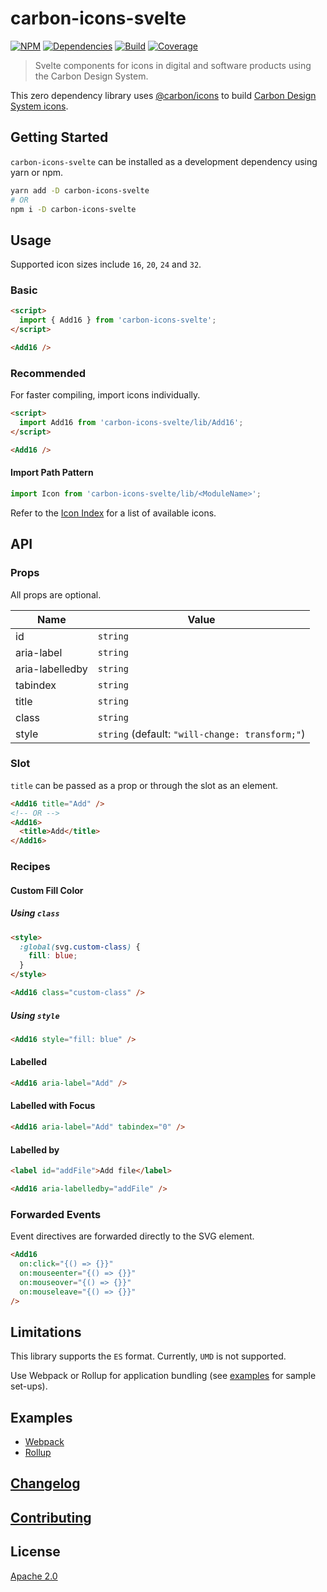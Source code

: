 # carbon-icons-svelte

[![NPM][npm]][npm-url]
[![Dependencies][deps]][deps-badge]
[![Build][build]][build-badge]
[![Coverage][codecov-shield]][codecov]

> Svelte components for icons in digital and software products using the Carbon Design System.

This zero dependency library uses [@carbon/icons](https://github.com/carbon-design-system/carbon/tree/master/packages/icons) to build [Carbon Design System icons](https://www.carbondesignsystem.com/guidelines/icons/library).

## Getting Started

`carbon-icons-svelte` can be installed as a development dependency using yarn or npm.

```bash
yarn add -D carbon-icons-svelte
# OR
npm i -D carbon-icons-svelte
```

## Usage

Supported icon sizes include `16`, `20`, `24` and `32`.

### Basic

```html
<script>
  import { Add16 } from 'carbon-icons-svelte';
</script>

<Add16 />
```

### Recommended

For faster compiling, import icons individually.

```html
<script>
  import Add16 from 'carbon-icons-svelte/lib/Add16';
</script>

<Add16 />
```

#### Import Path Pattern

```js
import Icon from 'carbon-icons-svelte/lib/<ModuleName>';
```

Refer to the [Icon Index](docs/ICON_INDEX.md) for a list of available icons.

## API

### Props

All props are optional.

| Name            | Value                                           |
| --------------- | ----------------------------------------------- |
| id              | `string`                                        |
| aria-label      | `string`                                        |
| aria-labelledby | `string`                                        |
| tabindex        | `string`                                        |
| title           | `string`                                        |
| class           | `string`                                        |
| style           | `string` (default: `"will-change: transform;"`) |

### Slot

`title` can be passed as a prop or through the slot as an element.

```html
<Add16 title="Add" />
<!-- OR -->
<Add16>
  <title>Add</title>
</Add16>
```

### Recipes

#### Custom Fill Color

##### Using `class`

```html
<style>
  :global(svg.custom-class) {
    fill: blue;
  }
</style>

<Add16 class="custom-class" />
```

##### Using `style`

```html
<Add16 style="fill: blue" />
```

#### Labelled

```html
<Add16 aria-label="Add" />
```

#### Labelled with Focus

```html
<Add16 aria-label="Add" tabindex="0" />
```

#### Labelled by

```html
<label id="addFile">Add file</label>

<Add16 aria-labelledby="addFile" />
```

### Forwarded Events

Event directives are forwarded directly to the SVG element.

```html
<Add16
  on:click="{() => {}}"
  on:mouseenter="{() => {}}"
  on:mouseover="{() => {}}"
  on:mouseleave="{() => {}}"
/>
```

## Limitations

This library supports the `ES` format. Currently, `UMD` is not supported.

Use Webpack or Rollup for application bundling (see [examples](examples) for sample set-ups).

## Examples

- [Webpack](examples/webpack)
- [Rollup](examples/rollup)

## [Changelog](CHANGELOG.md)

## [Contributing](CONTRIBUTING.md)

## License

[Apache 2.0](LICENSE)

[npm]: https://img.shields.io/npm/v/carbon-icons-svelte.svg?color=blue
[npm-url]: https://npmjs.com/package/carbon-icons-svelte
[deps]: https://david-dm.org/ibm/carbon-icons-svelte/status.svg
[deps-badge]: https://david-dm.org/ibm/carbon-icons-svelte
[build]: https://travis-ci.com/ibm/carbon-icons-svelte.svg?branch=master
[build-badge]: https://travis-ci.com/ibm/carbon-icons-svelte
[codecov]: https://codecov.io/gh/ibm/carbon-icons-svelte
[codecov-shield]: https://img.shields.io/codecov/c/github/ibm/carbon-icons-svelte.svg
